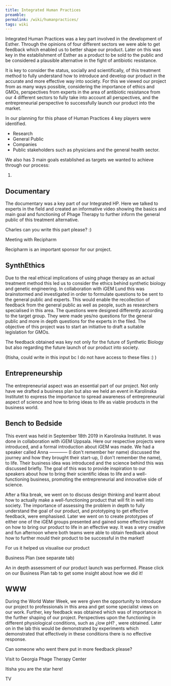 ```yaml
---
title: Integrated Human Practices
preamble:
permalink: /wiki/humanpractices/
tags: wiki
---
```


Integrated Human Practices was a key part involved in the development of Esther. Through the opinions of four different sectors we were able to get feedback which enabled us to better shape our product. Later on this was key in the establishment of Esther as a product to be sold to the public and be considered a plausible alternative in the fight of antibiotic resistance.

It is key to consider the status, socially and scientifically, of this treatment method to fully understand how to introduce and develop our product in the accurate and more effective way into society. For this we viewed our project from as many ways possible, considering the importance of ethics and GMOs, perspectives from experts in the area of antibiotic resistance from our 4 different sectors to fully take into account all perspectives, and the entrepreneurial perspective to successfully launch our product into the market.

In our planning for this phase of Human Practices 4 key players were identified.

-   Research
-   General Public
-   Companies
-   Public stakeholders such as physicians and the general health sector.

We also has 3 main goals established as targets we wanted to achieve through our process:

1.

## Documentary

The documentary was a key part of our Integrated HP. Here we talked to experts in the field and created an informative video showing the basics and main goal and functioning of Phage Therapy to further inform the general public of this treatment alternative.

Charles can you write this part please? :)

Meeting with Recipharm

Recipharm is an important sponsor for our project.

## SynthEthics

Due to the real ethical implications of using phage therapy as an actual treatment method this led us to consider the ethics behind synthetic biology and genetic engineering. In collaboration with iGEM Lund this was brainstormed and investigated in order to formulate questions to be sent to the general public and experts. This would enable the recollection of feedback from the general public as well as people, such as researchers specialised in this area. The questions were designed differently according to the target group. They were made yes/no questions for the general public and more in depth questions for the experts in the filed. The objective of this project was to start an initiative to draft a suitable legislation for GMOs.

The feedback obtained was key not only for the future of Synthetic Biology but also regarding the future launch of our product into society.

(Itisha, could write in this input bc I do not have access to these files :) )

## Entrepreneurship

The entrepreneurial aspect was an essential part of our project. Not only have we drafted a business plan but also we held an event in Karolinska Institutet to express the importance to spread awareness of entrepreneurial aspect of science and how to bring ideas to life as viable products in the business world.

## Bench to Bedside

This event was held in September 18th 2019 in Karolinska Institutet. It was done in collaboration with iGEM Uppsala. Here our respective projects were introduced, and a formal introduction about iGEM was made. We had a speaker called Anna ———— (I don't remember her name) discussed the journey and how they brought their start-up, (I don't remember the name), to life. Their business idea was introduced and the science behind this was discussed briefly. The goal of this was to provide inspiration to our speakers about how to bring their scientific ideas to life and a well-functioning business, promoting the entrepreneurial and innovative side of science.

After a fika break, we went on to discuss design thinking and learnt about how to actually make a well-functioning product that will fit in well into society. The importance of assessing the problem in depth to fully understand the goal of our product, and prototyping to get effective feedback, were emphasised. Later we went on to create prototypes of either one of the iGEM groups presented and gained some effective insight on how to bring our product to life in an effective way. It was a very creative and fun afternoon where both teams were able to obtain feedback about how to further mould their product to be successful in the market!

For us it helped us visualise our product

Business Plan (see separate tab)

An in depth assessment of our product launch was performed. Please click on our Business Plan tab to get some insight about how we did it!

## WWW

During the World Water Week, we were given the opportunity to introduce our project to professionals in this area and get some specialist views on our work. Further, key feedback was obtained which was of importance in the further shaping of our project. Perspectives upon the functioning in different physiological conditions, such as ¿low pH? , were obtained. Later on in the lab this would be demonstrated by experiments which demonstrated that effectively in these conditions there is no effective response.

Can someone who went there put in more feedback please?

Visit to Georgia Phage Therapy Center

Itisha you are the star here!

TV
